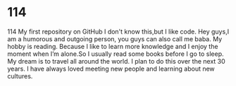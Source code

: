 # 114
114 My first repository on GitHub
I don't know this,but I like code.
Hey guys,I am a humorous and outgoing person, you guys can also call me baba. My hobby is reading. Because I like to learn more knowledge and I enjoy the moment when I’m alone.So I usually read some books before I go to sleep. My dream is to travel all around the world. I plan to do this over the next 30 years. I have always loved meeting new people and learning about new cultures.
